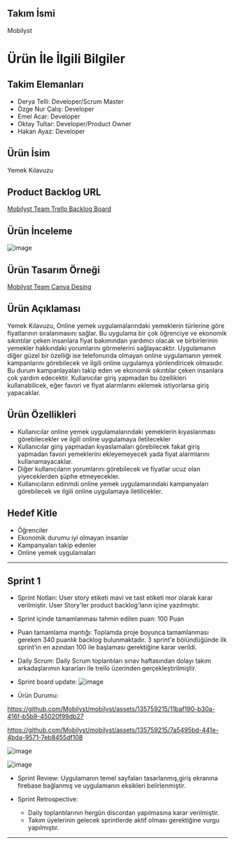 ## Takım İsmi
Mobilyst

# Ürün İle İlgili Bilgiler

## Takim Elemanları
* Derya Telli: Developer/Scrum Master
* Özge Nur Çalış: Developer
* Emel Acar: Developer
* Oktay Tultar: Developer/Product Owner
* Hakan Ayaz: Developer

## Ürün İsim
Yemek Kılavuzu

## Product Backlog URL
[Mobilyst Team Trello Backlog Board](https://trello.com/invite/b/Sh9PuDYd/ATTI8af1d6ea1c2c7563f293d3b2dee2f80eA84B97E7/f1flutterteam)

## Ürün İnceleme
![image](https://github.com/Mobilyst/mobilyst/assets/135759215/2966f73b-86f8-4fe7-a638-63f7ef5b7a35)


## Ürün Tasarım Örneği
[Mobilyst Team Canva Desing](https://www.canva.com/design/DAFlU8gG_4U/K0FOETrjmEj7t5V2up-aSA/edit?utm_content=DAFlU8gG_4U&utm_campaign=designshare&utm_medium=link2&utm_source=sharebutton)



## Ürün Açıklaması
Yemek Kılavuzu, Online yemek uygulamalarındaki yemeklerin türlerine göre fiyatlarının sıralanmasını sağlar. Bu uygulama bir çok öğrenciye ve ekonomik sıkıntılar çeken insanlara fiyat bakımından yardımcı olacak ve birbirlerinin yemekler hakkındaki yorumlarını görmelerini sağlayacaktır. Uygulamanın diğer güzel bir özelliği ise telefonunda olmayan online uygulamanın yemek kampanlarını görebilecek ve ilgili online uygulamya yönlendiricek olmasıdır. Bu durum kampanlayaları takip eden ve ekonomik sıkıntılar çeken insanlara çok yardım edecektir. Kullanıcılar giriş yapmadan bu özellikleri kullanabilicek, eğer favori ve fiyat alarmlarını eklemek istiyorlarsa giriş yapacaklar. 



## Ürün Özellikleri
* Kullanıcılar online yemek uygulamalarındaki yemeklerin kıyaslanması görebilecekler ve ilgili online uygulamaya iletilecekler
* Kullanıcılar giriş yapmadan kıyaslamaları görebilecek fakat giriş yapmadan favori yemeklerini ekleyemeyecek yada fiyat alarmlarını kullanamayacaklar.
* Diğer kullanıcıların yorumlarını görebilecek ve fiyatlar ucuz olan yiyeceklerden şüphe etmeyecekler.
* Kullanıcıların edinmdi online yemek uygulamarındaki kampanyaları görebilecek ve ilgili online uygulamaya iletilicekler.


## Hedef Kitle
* Öğrenciler
* Ekonomik durumu iyi olmayan insanlar
* Kampanyaları takip edenler
* Online yemek uygulamaları





---


## Sprint 1
* Sprint Notları: User story etiketi mavi ve tast etiketi mor olarak karar verilmiştir. User Story'ler product backlog'ların içine yazılmıştır.
  
* Sprint içinde tamamlanması tahmin edilen puan: 100 Puan

* Puan tamamlama mantığı: Toplamda proje boyunca tamamlanması gereken 340 puanlık backlog bulunmaktadır. 3 sprint'e bölündüğünde ilk sprint'in en azından 100 ile başlaması gerektiğine karar verildi.

* Daily Scrum: Daily Scrum toplantıları sınav haftasından dolayı  takım arkadaşlarımın kararları ile trello üzerinden gerçekleştirilmiştir.
* Sprint board update:
![image](https://github.com/Mobilyst/mobilyst/assets/135759215/3540f0d8-be8b-4f04-acaa-6de4171ac518)

 
 

* Ürün Durumu:
 


https://github.com/Mobilyst/mobilyst/assets/135759215/11baf190-b30a-416f-b5b9-45020f99db27



https://github.com/Mobilyst/mobilyst/assets/135759215/7a5495bd-441e-4bda-9571-7eb8455df108



![image](https://github.com/Mobilyst/mobilyst/assets/135759215/7c4caf95-8447-47e0-a9df-2b93d6952479)

![image](https://github.com/Mobilyst/mobilyst/assets/135759215/82401e86-9b4e-4662-9a22-fa0c67371829)

* Sprint Review: Uygulamanın temel sayfaları tasarlanmış,giriş ekranına firebase bağlanmış ve uygulamanın eksikleri belirlenmiştir.
  
* Sprint Retrospective:
    * Daily toplantılarının hergün discordan yapılmasına karar verilmiştir.
    * Takım üyelerinin gelecek sprintlerde aktif olması gerektiğine vurgu yapılmıştır.

---

